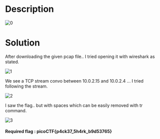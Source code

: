 # Description

![0](https://user-images.githubusercontent.com/125740625/223104627-ca0cee11-13f7-49c5-81ba-63a726b3bffa.png)

# Solution

After downloading the given pcap file.. I tried opening it with wireshark as stated.

![1](https://user-images.githubusercontent.com/125740625/223110145-71f85d7a-8cec-48b3-93b9-b7d6feffa56e.png)

We see a TCP stream convo between 10.0.2.15 and 10.0.2.4 ... I tried following the stream.

![2](https://user-images.githubusercontent.com/125740625/223110736-e131ca28-b40a-45a8-86e0-fdc349624c22.png)

I saw the flag.. but with spaces which can be easily removed with tr command.

![3](https://user-images.githubusercontent.com/125740625/223110909-c5e41fce-7b54-45df-8a68-e9d44f53ffeb.png)

#### Required flag : picoCTF{p4ck37_5h4rk_b9d53765}

